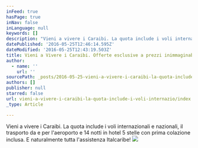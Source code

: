 ```yaml
---
inFeed: true
hasPage: true
inNav: false
inLanguage: null
keywords: []
description: "Vieni a vivere i Caraibi. La quota include i voli internazionali e nazionali, il trasporto da e per l'aeroporto e 14 notti in hotel 5 stelle con prima colazione inclusa. E naturalmente tutta l'assistenza Italcaribe!"
datePublished: '2016-05-25T12:46:14.595Z'
dateModified: '2016-05-25T12:43:19.503Z'
title: Vieni a Vivere i Caraibi. Offerte esclusive a prezzi inimmaginabili.
author:
  - name: ''
    url: ''
sourcePath: _posts/2016-05-25-vieni-a-vivere-i-caraibi-la-quota-include-i-voli-internazio.md
authors: []
publisher: null
starred: false
url: vieni-a-vivere-i-caraibi-la-quota-include-i-voli-internazio/index.html
_type: Article

---
```

Vieni a vivere i Caraibi. La quota include i voli internazionali e nazionali, il trasporto da e per l'aeroporto e 14 notti in hotel 5 stelle con prima colazione inclusa. E naturalmente tutta l'assistenza Italcaribe!
![](https://the-grid-user-content.s3-us-west-2.amazonaws.com/04d500a9-fb12-4955-b884-ef8fe459ab85.jpg)